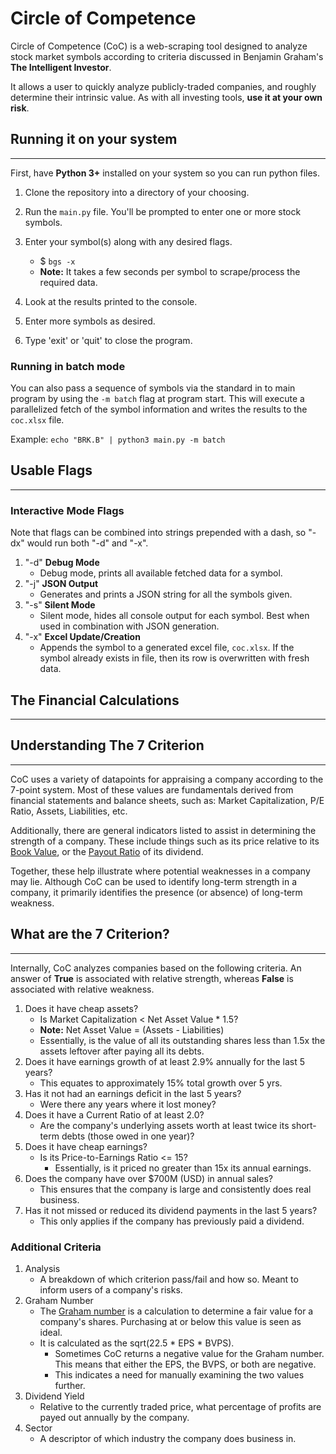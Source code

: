 # Circle of Competence

Circle of Competence (CoC) is a web-scraping tool designed to analyze stock market symbols according to criteria discussed in Benjamin Graham's __The Intelligent Investor__.

It allows a user to quickly analyze publicly-traded companies, and roughly determine their intrinsic value. As with all investing tools, __**use it at your own risk**__.

## Running it on your system

---

First, have **Python 3+** installed on your system so you can run python files.

1. Clone the repository into a directory of your choosing.
2. Run the `main.py` file. You'll be prompted to enter one or more stock symbols.
3. Enter your symbol(s) along with any desired flags.

   * $ `bgs -x`
   * **Note:** It takes a few seconds per symbol to scrape/process the required data.
4. Look at the results printed to the console.
5. Enter more symbols as desired.
6. Type 'exit' or 'quit' to close the program.


### Running in batch mode

You can also pass a sequence of symbols via the standard in to main program by using the `-m batch` flag at program start.
This will execute a parallelized fetch of the symbol information and writes the results to the `coc.xlsx` file.

Example:
`echo "BRK.B" | python3 main.py -m batch`

## Usable Flags

---

### Interactive Mode Flags

Note that flags can be combined into strings prepended with a dash, so "-dx" would run both "-d" and "-x".

1. "-d" **Debug Mode**
   * Debug mode, prints all available fetched data for a symbol.
2. "-j" **JSON Output**
   * Generates and prints a JSON string for all the symbols given.
3. "-s" **Silent Mode**
   * Silent mode, hides all console output for each symbol. Best when used in combination with JSON generation.
4. "-x" **Excel Update/Creation**
   * Appends the symbol to a generated excel file, `coc.xlsx`. If the symbol already exists in file, then its row is overwritten with fresh data.

## The Financial Calculations

---

## Understanding The 7 Criterion

---

CoC uses a variety of datapoints for appraising a company according to the 7-point system. Most of these values are fundamentals derived from financial statements and balance sheets, such as: Market Capitalization, P/E Ratio, Assets, Liabilities, etc.

Additionally, there are general indicators listed to assist in determining the strength of a company. These include things such as its price relative to its [Book Value](https://www.investopedia.com/terms/b/bookvalue.asp), or the [Payout Ratio](https://www.investopedia.com/terms/p/payoutratio.asp) of its dividend.

Together, these help illustrate where potential weaknesses in a company may lie. Although CoC can be used to identify long-term strength in a company, it primarily identifies the presence (or absence) of long-term weakness.

## What are the 7 Criterion?

---

Internally, CoC analyzes companies based on the following criteria. An answer of **True** is associated with relative strength, whereas **False** is associated with relative weakness.

1. Does it have cheap assets?
   * Is Market Capitalization < Net Asset Value * 1.5?
   * **Note:** Net Asset Value = (Assets - Liabilities)
   * Essentially, is the value of all its outstanding shares less than 1.5x the assets leftover after paying all its debts.
2. Does it have earnings growth of at least 2.9% annually for the last 5 years?
   * This equates to approximately 15% total growth over 5 yrs.
3. Has it not had an earnings deficit in the last 5 years?
   * Were there any years where it lost money?
4. Does it have a Current Ratio of at least 2.0?
   * Are the company's underlying assets worth at least twice its short-term debts (those owed in one year)?
5. Does it have cheap earnings?
   * Is its Price-to-Earnings Ratio <= 15?
      * Essentially, is it priced no greater than 15x its annual earnings.
6. Does the company have over $700M (USD) in annual sales?
   * This ensures that the company is large and consistently does real business.
7. Has it not missed or reduced its dividend payments in the last 5 years?
   * This only applies if the company has previously paid a dividend.

### Additional Criteria

1. Analysis
   * A breakdown of which criterion pass/fail and how so. Meant to inform users of a company's risks.
2. Graham Number
   * The [Graham number](https://en.wikipedia.org/wiki/Graham_number) is a calculation to determine a fair value for a company's shares. Purchasing at or below this value is seen as ideal.
   * It is calculated as the sqrt(22.5 * EPS * BVPS).
     * Sometimes CoC returns a negative value for the Graham number. This means that either the EPS, the BVPS, or both are negative.
     * This indicates a need for manually examining the two values further.
3. Dividend Yield
   * Relative to the currently traded price, what percentage of profits are payed out annually by the company.
4. Sector
   * A descriptor of which industry the company does business in.
